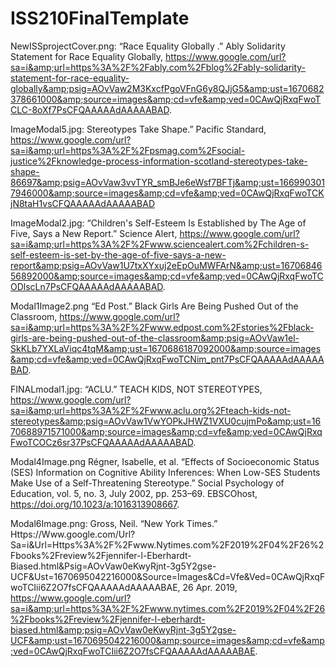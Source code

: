 # ISS210FinalTemplate

NewISSprojectCover.png:
“Race Equality Globally .” Ably Solidarity Statement for Race Equality Globally, https://www.google.com/url?sa=i&amp;url=https%3A%2F%2Fably.com%2Fblog%2Fably-solidarity-statement-for-race-equality-globally&amp;psig=AOvVaw2M3KxcfPgoVFnG6y8QJjG5&amp;ust=1670682378661000&amp;source=images&amp;cd=vfe&amp;ved=0CAwQjRxqFwoTCLC-8oXf7PsCFQAAAAAdAAAAABAD. 

ImageModal5.jpg:
Stereotypes Take Shape.” Pacific Standard, https://www.google.com/url?sa=i&amp;url=https%3A%2F%2Fpsmag.com%2Fsocial-justice%2Fknowledge-process-information-scotland-stereotypes-take-shape-86697&amp;psig=AOvVaw3vvTYR_smBJe6eWsf7BFTj&amp;ust=1669903017946000&amp;source=images&amp;cd=vfe&amp;ved=0CAwQjRxqFwoTCKjN8taH1vsCFQAAAAAdAAAAABAD

ImageModal2.jpg:
“Children's Self-Esteem Is Established by The Age of Five, Says a New Report.” Science Alert, https://www.google.com/url?sa=i&amp;url=https%3A%2F%2Fwww.sciencealert.com%2Fchildren-s-self-esteem-is-set-by-the-age-of-five-says-a-new-report&amp;psig=AOvVaw1U7txXYxuj2eEpOuMWFArN&amp;ust=1670684656892000&amp;source=images&amp;cd=vfe&amp;ved=0CAwQjRxqFwoTCODlscLn7PsCFQAAAAAdAAAAABAD. 

Modal1Image2.png
“Ed Post.” Black Girls Are Being Pushed Out of the Classroom, https://www.google.com/url?sa=i&amp;url=https%3A%2F%2Fwww.edpost.com%2Fstories%2Fblack-girls-are-being-pushed-out-of-the-classroom&amp;psig=AOvVaw1el-SkKLb7YXLaViqc4tqM&amp;ust=1670686187092000&amp;source=images&amp;cd=vfe&amp;ved=0CAwQjRxqFwoTCNim_pnt7PsCFQAAAAAdAAAAABAD. 

FINALmodal1.jpg:
“ACLU.” TEACH KIDS, NOT STEREOTYPES, https://www.google.com/url?sa=i&amp;url=https%3A%2F%2Fwww.aclu.org%2Fteach-kids-not-stereotypes&amp;psig=AOvVaw1VwYOPkJHWZ1VXU0cujmPo&amp;ust=1670688971571000&amp;source=images&amp;cd=vfe&amp;ved=0CAwQjRxqFwoTCOCz6sr37PsCFQAAAAAdAAAAABAD. 
 
Modal4Image.png
 Régner, Isabelle, et al. “Effects of Socioeconomic Status (SES) Information on Cognitive Ability Inferences: When Low-SES Students Make Use of a Self-Threatening Stereotype.” Social Psychology of Education, vol. 5, no. 3, July 2002, pp. 253–69. EBSCOhost, https://doi.org/10.1023/a:1016313908667.
 
Modal6Image.png:
Gross, Neil. “New York Times.” Https://Www.google.com/Url?Sa=i&amp;Url=Https%3A%2F%2Fwww.Nytimes.com%2F2019%2F04%2F26%2Fbooks%2Freview%2Fjennifer-l-Eberhardt-Biased.html&amp;Psig=AOvVaw0eKwyRjnt-3g5Y2gse-UCF&amp;Ust=1670695042216000&amp;Source=Images&amp;Cd=Vfe&amp;Ved=0CAwQjRxqFwoTCIii6Z2O7fsCFQAAAAAdAAAAABAE, 26 Apr. 2019, https://www.google.com/url?sa=i&amp;url=https%3A%2F%2Fwww.nytimes.com%2F2019%2F04%2F26%2Fbooks%2Freview%2Fjennifer-l-eberhardt-biased.html&amp;psig=AOvVaw0eKwyRjnt-3g5Y2gse-UCF&amp;ust=1670695042216000&amp;source=images&amp;cd=vfe&amp;ved=0CAwQjRxqFwoTCIii6Z2O7fsCFQAAAAAdAAAAABAE. 
